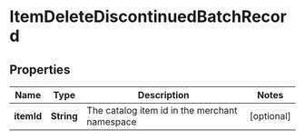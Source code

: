 

# ItemDeleteDiscontinuedBatchRecord

## Properties

Name | Type | Description | Notes
------------ | ------------- | ------------- | -------------
**itemId** | **String** | The catalog item id in the merchant namespace |  [optional]




